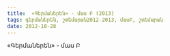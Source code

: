 ```yaml
---
title:  «Գերմաներեն» - մաս Բ (2013)
tags: գերմաներեն, շտեմարան2012-2013, մասԲ, շտեմարան
date: 2012-10-28
---
```



«Գերմաներեն» - մաս Բ